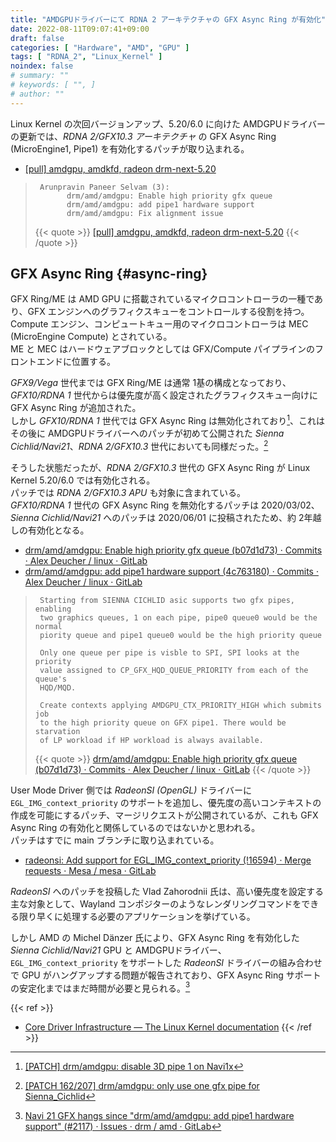 ```yaml
---
title: "AMDGPUドライバーにて RDNA 2 アーキテクチャの GFX Async Ring が有効化"
date: 2022-08-11T09:07:41+09:00
draft: false
categories: [ "Hardware", "AMD", "GPU" ]
tags: [ "RDNA_2", "Linux_Kernel" ]
noindex: false
# summary: ""
# keywords: [ "", ]
# author: ""
---
```


Linux Kernel の次回バージョンアップ、5.20/6.0 に向けた AMDGPUドライバーの更新では、*RDNA 2/GFX10.3 アーキテクチャ* の GFX Async Ring (MicroEngine1, Pipe1) を有効化するパッチが取り込まれる。  

 * [[pull] amdgpu, amdkfd, radeon drm-next-5.20](https://lists.freedesktop.org/archives/amd-gfx/2022-July/081068.html)

 > 		Arunpravin Paneer Selvam (3):
 > 		      drm/amd/amdgpu: Enable high priority gfx queue
 > 		      drm/amd/amdgpu: add pipe1 hardware support
 > 		      drm/amd/amdgpu: Fix alignment issue
 >
 > {{< quote >}} [[pull] amdgpu, amdkfd, radeon drm-next-5.20](https://lists.freedesktop.org/archives/amd-gfx/2022-July/081068.html) {{< /quote >}}

## GFX Async Ring {#async-ring}
GFX Ring/ME は AMD GPU に搭載されているマイクロコントローラの一種であり、GFX エンジンへのグラフィクスキューをコントロールする役割を持つ。  
Compute エンジン、コンピュートキュー用のマイクロコントローラは MEC (MicroEngine Compute) とされている。  
ME と MEC はハードウェアブロックとしては GFX/Compute パイプラインのフロントエンドに位置する。  

*GFX9/Vega* 世代までは GFX Ring/ME は通常 1基の構成となっており、*GFX10/RDNA 1* 世代からは優先度が高く設定されたグラフィクスキュー向けに GFX Async Ring が追加された。  
しかし *GFX10/RDNA 1* 世代では GFX Async Ring は無効化されており[^navi1x-pipe1]、これはその後に AMDGPUドライバーへのパッチが初めて公開された *Sienna Cichlid/Navi21*、*RDNA 2/GFX10.3* 世代においても同様だった。[^rdna_2-pipe1]  

そうした状態だったが、*RDNA 2/GFX10.3* 世代の GFX Async Ring が Linux Kernel 5.20/6.0 では有効化される。  
パッチでは *RDNA 2/GFX10.3 APU* も対象に含まれている。  
*GFX10/RDNA 1* 世代の GFX Async Ring を無効化するパッチは 2020/03/02、*Sienna Cichlid/Navi21* へのパッチは 2020/06/01 に投稿されたため、約 2年越しの有効化となる。  

 * [drm/amd/amdgpu: Enable high priority gfx queue (b07d1d73) · Commits · Alex Deucher / linux · GitLab](https://gitlab.freedesktop.org/agd5f/linux/-/commit/b07d1d73b09ef40e91ace51a2e167391676a8175)
 * [drm/amd/amdgpu: add pipe1 hardware support (4c763180) · Commits · Alex Deucher / linux · GitLab](https://gitlab.freedesktop.org/agd5f/linux/-/commit/4c7631800e6bf0eced08dd7b4f793fcd972f597d)

 > 		Starting from SIENNA CICHLID asic supports two gfx pipes, enabling
 > 		two graphics queues, 1 on each pipe, pipe0 queue0 would be the normal
 > 		piority queue and pipe1 queue0 would be the high priority queue
 > 		
 > 		Only one queue per pipe is visble to SPI, SPI looks at the priority
 > 		value assigned to CP_GFX_HQD_QUEUE_PRIORITY from each of the queue's
 > 		HQD/MQD.
 > 		
 > 		Create contexts applying AMDGPU_CTX_PRIORITY_HIGH which submits job
 > 		to the high priority queue on GFX pipe1. There would be starvation
 > 		of LP workload if HP workload is always available.
 >
 > {{< quote >}} [drm/amd/amdgpu: Enable high priority gfx queue (b07d1d73) · Commits · Alex Deucher / linux · GitLab](https://gitlab.freedesktop.org/agd5f/linux/-/commit/b07d1d73b09ef40e91ace51a2e167391676a8175) {{< /quote >}}

User Mode Driver 側では *RadeonSI (OpenGL)* ドライバーに `EGL_IMG_context_priority` のサポートを追加し、優先度の高いコンテキストの作成を可能にするパッチ、マージリクエストが公開されているが、これも GFX Async Ring の有効化と関係しているのではないかと思われる。  
パッチはすでに main ブランチに取り込まれている。  

 * [radeonsi: Add support for EGL_IMG_context_priority (!16594) · Merge requests · Mesa / mesa · GitLab](https://gitlab.freedesktop.org/mesa/mesa/-/merge_requests/16594)

*RadeonSI* へのパッチを投稿した Vlad Zahorodnii 氏は、高い優先度を設定する主な対象として、Wayland コンポジターのようなレンダリングコマンドをできる限り早くに処理する必要のアプリケーションを挙げている。  

[^rdna_2-pipe1]: [[PATCH 162/207] drm/amdgpu: only use one gfx pipe for Sienna_Cichlid](https://lists.freedesktop.org/archives/amd-gfx/2020-June/050126.html)
[^navi1x-pipe1]: [[PATCH] drm/amdgpu: disable 3D pipe 1 on Navi1x](https://lists.freedesktop.org/archives/amd-gfx/2020-March/046692.html)

しかし AMD の Michel Dänzer 氏により、GFX Async Ring を有効化した *Sienna Cichlid/Navi21* GPU と AMDGPUドライバー、`EGL_IMG_context_priority` をサポートした *RadeonSI* ドライバーの組み合わせで GPU がハングアップする問題が報告されており、GFX Async Ring サポートの安定化まではまだ時間が必要と見られる。[^navi21-hang]  

[^navi21-hang]: [Navi 21 GFX hangs since "drm/amd/amdgpu: add pipe1 hardware support" (#2117) · Issues · drm / amd · GitLab](https://gitlab.freedesktop.org/drm/amd/-/issues/2117)

{{< ref >}}
 * [Core Driver Infrastructure — The Linux Kernel documentation](https://www.kernel.org/doc/html/latest/gpu/amdgpu/driver-core.html#graphics-and-compute-microcontrollers)
{{< /ref >}}
